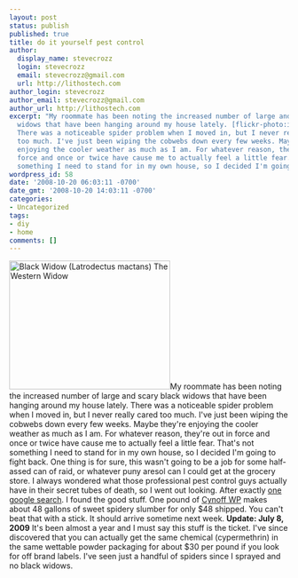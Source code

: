 ```yaml
---
layout: post
status: publish
published: true
title: do it yourself pest control
author:
  display_name: stevecrozz
  login: stevecrozz
  email: stevecrozz@gmail.com
  url: http://lithostech.com
author_login: stevecrozz
author_email: stevecrozz@gmail.com
author_url: http://lithostech.com
excerpt: "My roommate has been noting the increased number of large and scary black
  widows that have been hanging around my house lately. [flickr-photo:id=2800388371,size=t]
  There was a noticeable spider problem when I moved in, but I never really cared
  too much. I've just been wiping the cobwebs down every few weeks. Maybe they're
  enjoying the cooler weather as much as I am. For whatever reason, they're out in
  force and once or twice have cause me to actually feel a little fear. That's not
  something I need to stand for in my own house, so I decided I'm going to fight back.\r\n\r\n"
wordpress_id: 58
date: '2008-10-20 06:03:11 -0700'
date_gmt: '2008-10-20 14:03:11 -0700'
categories:
- Uncategorized
tags:
- diy
- home
comments: []
---
```

<img src="http://lithostech.com/wp-content/uploads/2008/10/4136613234_dc76ee0d99_o1-290x232.jpg" alt="Black Widow (Latrodectus mactans) The Western Widow" width="290" height="232" class="alignleft size-medium wp-image-527" />My roommate has been noting the increased number of large and scary black widows that have been hanging around my house lately. There was a noticeable spider problem when I moved in, but I never really cared too much. I've just been wiping the cobwebs down every few weeks. Maybe they're enjoying the cooler weather as much as I am. For whatever reason, they're out in force and once or twice have cause me to actually feel a little fear. That's not something I need to stand for in my own house, so I decided I'm going to fight back.<a id="more"></a><a id="more-58"></a>
One thing is for sure, this wasn't going to be a job for some half-assed can of raid, or whatever puny aresol can I could get at the grocery store. I always wondered what those professional pest control guys actually have in their secret tubes of death, so I went out looking. After exactly <a href="http://www.google.com/search?q=black+widow+pesticide">one google search</a>. I found the good stuff. One pound of <a href="http://www.google.com/products?q=cynoff+wp">Cynoff WP</a> makes about 48 gallons of sweet spidery slumber for only $48 shipped. You can't beat that with a stick. It should arrive sometime next week.
<strong>Update: July 8, 2009</strong>
It's been almost a year and I must say this stuff is the ticket. I've since discovered that you can actually get the same chemical (cypermethrin) in the same wettable powder packaging for about $30 per pound if you look for off brand labels. I've seen just a handful of spiders since I sprayed and no black widows.
